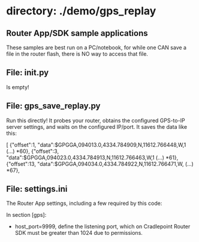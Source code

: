 # directory: ./demo/gps_replay
## Router App/SDK sample applications

These samples are best run on a PC/notebook, for while one CAN save a file
in the router flash, there is NO way to access that file.

## File: __init__.py

Is empty!

## File: gps_save_replay.py

Run this directly! It probes your router, obtains the configured GPS-to-IP
server settings, and waits on the configured IP/port. It saves the data like
this:

[
 {"offset":1, "data":$GPGGA,094013.0,4334.784909,N,11612.766448,W,1 (...) *60},
 {"offset":3, "data":$GPGGA,094023.0,4334.784913,N,11612.766463,W,1 (...) *61},
 {"offset":13, "data":$GPGGA,094034.0,4334.784922,N,11612.766471,W, (...) *67},


## File: settings.ini

The Router App settings, including a few required by this code:

In section [gps]:

* host_port=9999, define the listening port, which on Cradlepoint Router
SDK must be greater than 1024 due to permissions.
